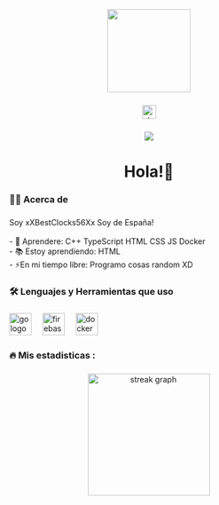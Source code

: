 <div align="center">
  <img height="150" src="https://i.pinimg.com/736x/ed/b7/78/edb7786c0cb6aa4476f760ec8a375ab2.jpg"  />
</div>

###

<div align="center">
  <a href="https://stackoverflow.com/users/23679351" target="_blank">
    <img src="https://img.shields.io/static/v1?message=Stackoverflow&logo=stackoverflow&label=&color=FE7A16&logoColor=white&labelColor=&style=for-the-badge" height="25" alt="stackoverflow logo"  />
  </a>
</div>

###

<div align="center">
  <img src="https://visitor-badge.laobi.icu/badge?page_id=xXBestClocks56Xx.xXBestClocks56Xx&"  />
</div>

###

<h1 align="center">Hola!👋</h1>

###

<h3 align="left">👩‍💻  Acerca de</h3>

###

<p align="left">Soy xXBestClocks56Xx Soy de España!<br><br>- 🔭 Aprendere: C++ TypeScript HTML CSS JS Docker<br>- 📚 Estoy aprendiendo: HTML<br>- ⚡En mi tiempo libre: Programo cosas random XD</p>

###

<h3 align="left">🛠 Lenguajes y Herramientas que uso</h3>

###

<div align="left">
  <img src="https://cdn.jsdelivr.net/gh/devicons/devicon/icons/go/go-original-wordmark.svg" height="40" alt="go logo"  />
  <img width="12" />
  <img src="https://cdn.jsdelivr.net/gh/devicons/devicon/icons/firebase/firebase-plain-wordmark.svg" height="40" alt="firebase logo"  />
  <img width="12" />
  <img src="https://cdn.jsdelivr.net/gh/devicons/devicon/icons/docker/docker-plain-wordmark.svg" height="40" alt="docker logo"  />
</div>

###

<h3 align="left">🔥   Mis estadisticas :</h3>

###

<div align="center">
  <img src="https://streak-stats.demolab.com?user=xXBestClocks56Xx&locale=en&mode=daily&theme=dark&hide_border=false&border_radius=5&order=3" height="220" alt="streak graph"  />
</div>

###
